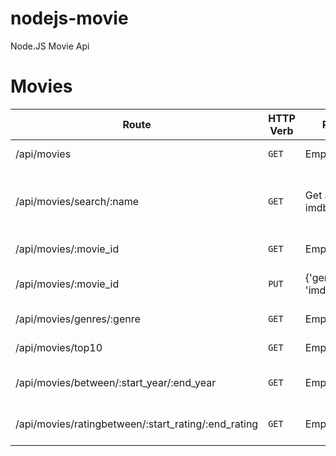 # nodejs-movie
Node.JS Movie Api

# Movies

| Route | HTTP Verb	 | POST body	 | Description	 |
| --- | --- | --- | --- |
| /api/movies | `GET` | Empty | List all movies. |
| /api/movies/search/:name | `GET` |  Get a movie from imdb or local. | Create a new movie from imdb if not exist in local. |
| /api/movies/:movie_id | `GET` | Empty | Get a movie. |
| /api/movies/:movie_id | `PUT` | {'genre':'movie', 'imdb_score':'9.7'} | Update a movie with new info. |
| /api/movies/genres/:genre | `GET` | Empty | GET a movie. |
| /api/movies/top10 | `GET` | Empty | Get the top 10 movies. |
| /api/movies/between/:start_year/:end_year | `GET` | Empty | Movies between two dates. |
| /api/movies/ratingbetween/:start_rating/:end_rating | `GET` | Empty | Movies between two rating. |

